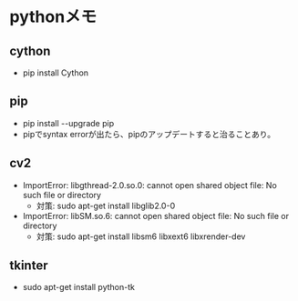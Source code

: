 # pythonメモ

## cython
- pip install Cython

## pip
- pip install --upgrade pip
- pipでsyntax errorが出たら、pipのアップデートすると治ることあり。

## cv2
- ImportError: libgthread-2.0.so.0: cannot open shared object file: No such file or directory
  - 対策: sudo apt-get install libglib2.0-0
- ImportError: libSM.so.6: cannot open shared object file: No such file or directory
  - 対策: sudo apt-get install libsm6 libxext6 libxrender-dev

## tkinter
- sudo apt-get install python-tk



